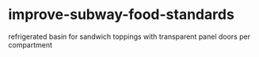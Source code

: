 # improve-subway-food-standards
refrigerated basin for sandwich toppings with transparent panel doors per compartment
